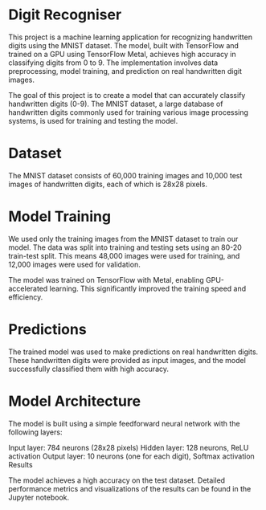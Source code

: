 # Digit Recogniser

This project is a machine learning application for recognizing handwritten digits using the MNIST dataset. The model, built with TensorFlow and trained on a GPU using TensorFlow Metal, achieves high accuracy in classifying digits from 0 to 9. The implementation involves data preprocessing, model training, and prediction on real handwritten digit images.

The goal of this project is to create a model that can accurately classify handwritten digits (0-9). The MNIST dataset, a large database of handwritten digits commonly used for training various image processing systems, is used for training and testing the model.

# Dataset

The MNIST dataset consists of 60,000 training images and 10,000 test images of handwritten digits, each of which is 28x28 pixels.

# Model Training

We used only the training images from the MNIST dataset to train our model. The data was split into training and testing sets using an 80-20 train-test split. This means 48,000 images were used for training, and 12,000 images were used for validation.

The model was trained on TensorFlow with Metal, enabling GPU-accelerated learning. This significantly improved the training speed and efficiency.

# Predictions

The trained model was used to make predictions on real handwritten digits. These handwritten digits were provided as input images, and the model successfully classified them with high accuracy.

# Model Architecture

The model is built using a simple feedforward neural network with the following layers:

Input layer: 784 neurons (28x28 pixels)
Hidden layer: 128 neurons, ReLU activation
Output layer: 10 neurons (one for each digit), Softmax activation
Results

The model achieves a high accuracy on the test dataset. Detailed performance metrics and visualizations of the results can be found in the Jupyter notebook.

